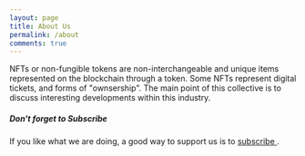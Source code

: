 ```yaml
---
layout: page
title: About Us
permalink: /about
comments: true
---
```


<div class="row justify-content-between">
<div class="col-md-8 pr-5">

<p>NFTs or non-fungible tokens are non-interchangeable and unique items represented on the blockchain through a token. Some NFTs represent digital tickets, and forms of "ownsership". The main point of this collective is to discuss interesting developments within this industry. </p>

</div>

<div class="col-md-4">

<div class="sticky-top sticky-top-80">
<h5>Don't forget to Subscribe</h5>

<p> If you like what we are doing, a good way to support us is to <a target="_blank" href="https://etherstone.us1.list-manage.com/subscribe/post?u=e9f19d46d2992e2f66c22ce6b&id=cd7af70c81">subscribe <i class="fab fa-github"></i></a>.</p>

</div>
</div>
</div>
